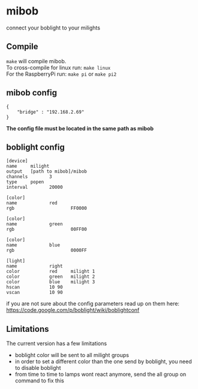 # mibob
connect your boblight to your milights

## Compile
`make` will compile mibob.  
To cross-compile for linux run: `make linux`  
For the RaspberryPi run: `make pi` or `make pi2`

## mibob config
```
{
	"bridge" : "192.168.2.69"
}

```
**The config file must be located in the same path as mibob**

## boblight config
```
[device]
name     milight
output   [path to mibob]/mibob
channels        3
type     popen
interval        20000

[color]
name            red
rgb                     FF0000

[color]
name            green
rgb                     00FF00

[color]
name            blue
rgb                     0000FF

[light]
name            right
color           red     milight 1
color           green   milight 2
color           blue    milight 3
hscan           10 90
vscan           10 90
```

if you are not sure about the config parameters read up on them here: https://code.google.com/p/boblight/wiki/boblightconf

## Limitations
The current version has a few limitations
- boblight color will be sent to all milight groups
- in order to set a different color than the one send by boblight, you need to disable boblight
- from time to time to lamps wont react anymore, send the all group on command to fix this
